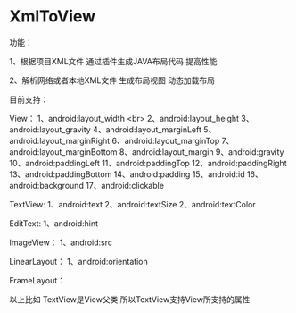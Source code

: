 # XmlToView
功能：

1、根据项目XML文件 通过插件生成JAVA布局代码 提高性能

2、解析网络或者本地XML文件 生成布局视图 动态加载布局


目前支持：

View：
1、android:layout_width \<br>
2、android:layout_height
3、android:layout_gravity
4、android:layout_marginLeft
5、android:layout_marginRight
6、android:layout_marginTop
7、android:layout_marginBottom
8、android:layout_margin
9、android:gravity
10、android:paddingLeft
11、android:paddingTop
12、android:paddingRight
13、android:paddingBottom
14、android:padding
15、android:id
16、android:background
17、android:clickable

TextView:
1、android:text
2、android:textSize
2、android:textColor

EditText:
1、android:hint

ImageView：
1、android:src

LinearLayout：
1、android:orientation

FrameLayout：


以上比如 TextView是View父类 所以TextView支持View所支持的属性



